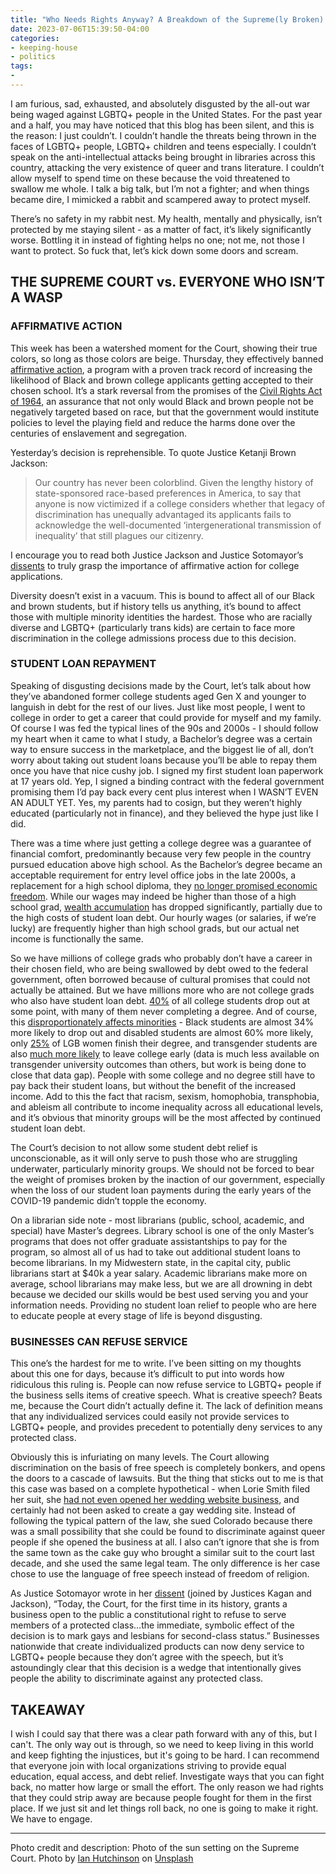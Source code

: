 ```yaml
---
title: "Who Needs Rights Anyway? A Breakdown of the Supreme(ly Broken) Court"
date: 2023-07-06T15:39:50-04:00
categories:
- keeping-house
- politics
tags:
-
---
```


I am furious, sad, exhausted, and absolutely disgusted by the all-out war being waged against LGBTQ+ people in the United States. For the past year and a half, you may have noticed that this blog has been silent, and this is the reason: I just couldn’t. I couldn’t handle the threats being thrown in the faces of LGBTQ+ people, LGBTQ+ children and teens especially. I couldn’t speak on the anti-intellectual attacks being brought in libraries across this country, attacking the very existence of queer and trans literature. I couldn’t allow myself to spend time on these because the void threatened to swallow me whole. I talk a big talk, but I’m not a fighter; and when things became dire, I mimicked a rabbit and scampered away to protect myself.

There’s no safety in my rabbit nest. My health, mentally and physically, isn’t protected by me staying silent - as a matter of fact, it’s likely significantly worse. Bottling it in instead of fighting helps no one; not me, not those I want to protect. So fuck that, let’s kick down some doors and scream.

## THE SUPREME COURT vs. EVERYONE WHO ISN’T A WASP

### AFFIRMATIVE ACTION
This week has been a watershed moment for the Court, showing their true colors, so long as those colors are beige. Thursday, they effectively banned <a href="https://www.cbsnews.com/news/what-is-affirmative-action-history-college-admissions-supreme-court/">affirmative action</a>, a program with a proven track record of increasing the likelihood of Black and brown college applicants getting accepted to their chosen school. It’s a stark reversal from the promises of the <a href="https://www.history.com/topics/black-history/civil-rights-act">Civil Rights Act of 1964</a>, an assurance that not only would Black and brown people not be negatively targeted based on race, but that the government would institute policies to level the playing field and reduce the harms done over the centuries of enslavement and segregation. 


Yesterday’s decision is reprehensible. To quote Justice Ketanji Brown Jackson:

> Our country has never been colorblind. Given the lengthy history of state-sponsored race-based preferences in America, to say that anyone is now victimized if a college considers whether that legacy of discrimination has unequally advantaged its applicants fails to acknowledge the well-documented ‘intergenerational transmission of inequality’ that still plagues our citizenry.

I encourage you to read both Justice Jackson and Justice Sotomayor’s <a href="https://www.scribd.com/document/656189604/SFFA-v-Harvard-Dissents">dissents</a> to truly grasp the importance of affirmative action for college applications. 

Diversity doesn’t exist in a vacuum. This is bound to affect all of our Black and brown students, but if history tells us anything, it’s bound to affect those with multiple minority identities the hardest. Those who are racially diverse and LGBTQ+ (particularly trans kids) are certain to face more discrimination in the college admissions process due to this decision. 

### STUDENT LOAN REPAYMENT
Speaking of disgusting decisions made by the Court, let’s talk about how they’ve abandoned former college students aged Gen X and younger to languish in debt for the rest of our lives. Just like most people, I went to college in order to get a career that could provide for myself and my family. Of course I was fed the typical lines of the 90s and 2000s - I should follow my heart when it came to what I study, a Bachelor’s degree was a certain way to ensure success in the marketplace, and the biggest lie of all, don’t worry about taking out student loans because you’ll be able to repay them once you have that nice cushy job. I signed my first student loan paperwork at 17 years old. Yep, I signed a binding contract with the federal government promising them I’d pay back every cent plus interest when I WASN’T EVEN AN ADULT YET. Yes, my parents had to cosign, but they weren’t highly educated (particularly not in finance), and they believed the hype just like I did. 

There was a time where just getting a college degree was a guarantee of financial comfort, predominantly because very few people in the country pursued education above high school. As the Bachelor’s degree became an acceptable requirement for entry level office jobs in the late 2000s, a replacement for a high school diploma, they <a href="https://www.nber.org/papers/w30397">no longer promised economic freedom</a>. While our wages may indeed be higher than those of a high school grad, <a href="https://www.stlouisfed.org/on-the-economy/2019/february/is-college-still-worth-it-complicated">wealth accumulation</a> has dropped significantly, partially due to the high costs of student loan debt. Our hourly wages (or salaries, if we’re lucky) are frequently higher than high school grads, but our actual net income is functionally the same.

So we have millions of college grads who probably don’t have a career in their chosen field, who are being swallowed by debt owed to the federal government, often borrowed because of cultural promises that could not actually be attained. But we have millions more who are not college grads who also have student loan debt. <a href="https://research.com/universities-colleges/college-dropout-rates#2">40%</a> of all college students drop out at some point, with many of them never completing a degree. And of course, this <a href="https://educationdata.org/college-dropout-rates">disproportionately affects minorities</a> - Black students are almost 34% more likely to drop out and disabled students are almost 60% more likely, only <a href="https://www.ajeforum.com/lesbian-gay-and-bisexual-students-likelihood-of-graduating-college-penalized-or-privileged-by-leigh-e-fine-ph-d/">25%</a> of LGB women finish their degree, and transgender students are also <a href="https://www.bu.edu/sph/news/articles/2019/transgender-college-students-face-enormous-mental-health-disparities/">much more likely</a> to leave college early (data is much less available on transgender university outcomes than others, but work is being done to close that data gap). People with some college and no degree still have to pay back their student loans, but without the benefit of the increased income. Add to this the fact that racism, sexism, homophobia, transphobia, and ableism all contribute to income inequality across all educational levels, and it’s obvious that minority groups will be the most affected by continued student loan debt.

The Court’s decision to not allow some student debt relief is unconscionable, as it will only serve to push those who are struggling underwater, particularly minority groups. We should not be forced to bear the weight of promises broken by the inaction of our government, especially when the loss of our student loan payments during the early years of the COVID-19 pandemic didn’t topple the economy. 

On a librarian side note - most librarians (public, school, academic, and special) have Master’s degrees. Library school is one of the only Master’s programs that does not offer graduate assistantships to pay for the program, so almost all of us had to take out additional student loans to become librarians. In my Midwestern state, in the capital city, public librarians start at $40k a year salary. Academic librarians make more on average, school librarians may make less, but we are all drowning in debt because we decided our skills would be best used serving you and your information needs. Providing no student loan relief to people who are here to educate people at every stage of life is beyond disgusting.

### BUSINESSES CAN REFUSE SERVICE
This one’s the hardest for me to write. I’ve been sitting on my thoughts about this one for days, because it’s difficult to put into words how ridiculous this ruling is. People can now refuse service to LGBTQ+ people if the business sells items of creative speech. What is creative speech? Beats me, because the Court didn’t actually define it. The lack of definition means that any individualized services could easily not provide services to LGBTQ+ people, and provides precedent to potentially deny services to any protected class. 

Obviously this is infuriating on many levels. The Court allowing discrimination on the basis of free speech is completely bonkers, and opens the doors to a cascade of lawsuits. But the thing that sticks out to me is that this case was based on a complete hypothetical - when Lorie Smith filed her suit, she <a href="https://www.msn.com/en-gb/news/us/web-designer-in-supreme-court-gay-rights-ruling-cited-client-who-denies-making-wedding-site-request/ar-AA1dhuvu">had not even opened her wedding website business</a>, and certainly had not been asked to create a gay wedding site. Instead of following the typical pattern of the law, she sued Colorado because there was a small possibility that she could be found to discriminate against queer people if she opened the business at all. I also can’t ignore that she is from the same town as the cake guy who brought a similar suit to the court last decade, and she used the same legal team. The only difference is her case chose to use the language of free speech instead of freedom of religion.

As Justice Sotomayor wrote in her <a href="https://apnews.com/article/supreme-court-gay-rights-website-designer-aa529361bc939c837ec2ece216b296d5">dissent</a> (joined by Justices Kagan and Jackson), “Today, the Court, for the first time in its history, grants a business open to the public a constitutional right to refuse to serve members of a protected class…the immediate, symbolic effect of the decision is to mark gays and lesbians for second-class status.” Businesses nationwide that create individualized products can now deny service to LGBTQ+ people because they don’t agree with the speech, but it’s astoundingly clear that this decision is a wedge that intentionally gives people the ability to discriminate against any protected class. 

## TAKEAWAY
I wish I could say that there was a clear path forward with any of this, but I can't. The only way out is through, so we need to keep living in this world and keep fighting the injustices, but it's going to be hard. I can recommend that everyone join with local organizations striving to provide equal education, equal access, and debt relief. Investigate ways that you can fight back, no matter how large or small the effort. The only reason we had rights that they could strip away are because people fought for them in the first place. If we just sit and let things roll back, no one is going to make it right. We have to engage. 



---

Photo credit and description: Photo of the sun setting on the Supreme Court. Photo by <a href="https://unsplash.com/@ianhutchinson92?utm_source=unsplash&utm_medium=referral&utm_content=creditCopyText">Ian Hutchinson</a> on <a href="https://unsplash.com/photos/U8WfiRpsQ7Y?utm_source=unsplash&utm_medium=referral&utm_content=creditCopyText">Unsplash</a>
  